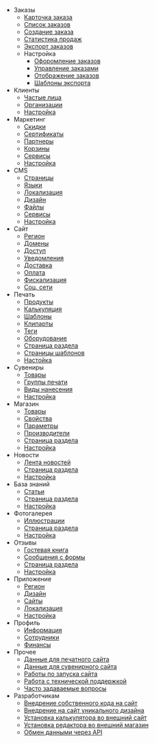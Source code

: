 ﻿<!-- docs/_sidebar.md -->
- Заказы
	- [Карточка заказа](/orders/edit.md)
	- [Список заказов](orders/list.md)
	- [Создание заказа](/orders/create.md)
	- [Статистика продаж](/orders/report.md)
	- [Экспорт заказов](/orders/export.md)
	- Настройка
		- [Офоромление заказов](/orders/settings-workflow.md)
		- [Управление заказами](/orders/settings-manage.md)
		- [Отображение заказов](/orders/settings-view.md)
		- [Шаблоны экспорта](/orders/settings-templates.md)
- Клиенты
	- [Частые лица](/customers/b2c.md)
	- [Организации](/customers/b2b.md)
	- [Настройка](/customers/settings.md)
- Маркетинг
	- [Скидки](/marketing/discounts.md)
	- [Сертификаты](/marketing/certificates.md)
	- [Партнеры](/marketing/affiliates.md)
	- [Корзины](/marketing/cards.md)
	- [Сервисы](/marketing/services.md)
	- [Настройка](/marketing/settings.md)
- CMS
	- [Страницы](/cms/pages.md)
	- [Языки](/cms/languages.md)
	- [Локализация](/cms/localization.md)
	- [Дизайн](/cms/design.md)
	- [Файлы](/cms/files.md)
	- [Сервисы](/ms/services.md)
	- [Настройка](/cms/settings.md)
- Сайт
	- [Регион](/site/region.md)
	- [Домены](/site/domains.md)
	- [Доступ](/site/access.md)
	- [Уведомления](/site/notifications.md)
	- [Доставка](/site/shippings.md)
	- [Оплата](/site/payments.md)
	- [Фискализация](/site/fiscalization.md)
	- [Соц. сети](/site/socials.md)
- Печать
	- [Продукты](/print/products.md)
	- [Калькуляция](/print/calculations.md)
	- [Шаблоны](/print/templates.md)
	- [Клипарты](/print/cliparts.md)
	- [Теги](/print/tags.md)
	- [Оборудование](/print/devices.md)
	- [Страница раздела](/print/page.md)
	- [Страницы шаблонов](/print/tpages.md)
	- [Настойка](/print/settings.md)
- Сувениры
	- [Товары](/gift/products.md)
	- [Группы печати](/gift/groups.md)
	- [Виды нанесения](/gift/prints.md)
	- [Настройка](/gift/settings.md)
- Магазин
	- [Товары](/shop/products.md)
	- [Свойства](/shop/properties.md)
	- [Параметры](/shop/parameters.md)
	- [Производители](/shop/vendors.md)
	- [Страница раздела](/shop/page.md)
	- [Настройка](/shop/settings.md)
- Новости
	- [Лента новостей](/news/list.md)
	- [Страница раздела](/news/page.md)
	- [Настройка](/news/settings.md)
- База знаний
	- [Статьи](/faq/list.md)
	- [Страница раздела](/faq/page.md)
	- [Настройка](/faq/settings.md)
- Фотогалерея
	- [Иллюстрации](/gallery/list.md)
	- [Страница раздела](/gallery/page.md)
	- [Настройка](/gallery/settings.md)
- Отзывы
	- [Гостевая книга](/feedback/gbooks.md)
	- [Сообщения с формы](/feedback/messages.md)
	- [Страница раздела](/feedback/page.md)
	- [Настройка](/feedback/settings.md)
- Приложение
	- [Регион](/app/region.md)
	- [Дизайн](/app/design.md)
	- [Сайты](/app/sites.md)
	- [Локализация](/app/localization.md)
	- [Настройка](/app/settings.md)
- Профиль
	- [Информация](/profile/info.md)
	- [Сотрудники](/profile/staff.md)
	- [Финансы](/profile/finance.md)
- Прочее
	- [Данные для печатного сайта](/misc/data-for-print-site.md)
	- [Данные для сувенирного сайта](/misc/data-for-gift-site.md)
	- [Работы по запуска сайта](/misc/launch-site.md)
	- [Работа с технической поддержкой](/misc/tech-support.md)
	- [Часто задаваемые вопросы](/misc/faq.md)
- Разработчикам
	- [Внедрение собственного кода на сайт](/dev/front.md)
	- [Внедрение на сайт уникального дизайна](/dev/design.md)
	- [Установка калькулятора во внешний сайт](/dev/calc.md)
	- [Установка редактора во внешний магазин](/dev/editor.md)
	- [Обмен данными через API](/dev/api.md)